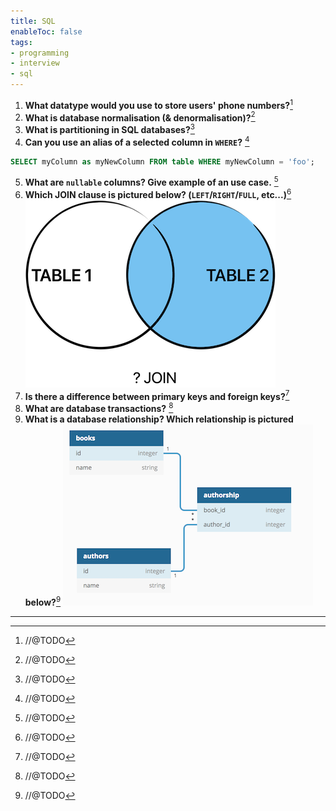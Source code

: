 ```yaml
---
title: SQL
enableToc: false
tags:
- programming
- interview
- sql
---
```


1. **What datatype would you use to store users' phone numbers?**[^1]
2. **What is database normalisation (& denormalisation)?**[^2]
3. **What is partitioning in SQL databases?**[^3]
4. **Can you use an alias of a selected column in `WHERE`?** [^4]
```sql
SELECT myColumn as myNewColumn FROM table WHERE myNewColumn = 'foo';
```
5. **What are `nullable` columns? Give example of an use case.** [^5]
6. **Which JOIN clause is pictured below? (`LEFT`/`RIGHT`/`FULL`, etc...)**[^6]
![right join diagram](notes/assets/sql-right-join-diagram.png#invert_B)
7. **Is there a difference between primary keys and foreign keys?**[^7]
8. **What are database transactions?** [^8]
9. **What is a database relationship? Which relationship is pictured below?**[^9]
![many to many relationship](notes/assets/sql-many-to-many.png#invert_W)
-----
[^1]: //@TODO
[^2]: //@TODO
[^3]: //@TODO
[^4]: //@TODO
[^5]: //@TODO
[^6]: //@TODO
[^7]: //@TODO
[^8]: //@TODO
[^9]: //@TODO